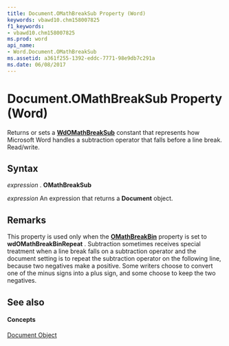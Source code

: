 ```yaml
---
title: Document.OMathBreakSub Property (Word)
keywords: vbawd10.chm158007825
f1_keywords:
- vbawd10.chm158007825
ms.prod: word
api_name:
- Word.Document.OMathBreakSub
ms.assetid: a361f255-1392-eddc-7771-98e9db7c291a
ms.date: 06/08/2017
---
```



# Document.OMathBreakSub Property (Word)

Returns or sets a  **[WdOMathBreakSub](wdomathbreaksub-enumeration-word.md)** constant that represents how Microsoft Word handles a subtraction operator that falls before a line break. Read/write.


## Syntax

 _expression_ . **OMathBreakSub**

 _expression_ An expression that returns a **Document** object.


## Remarks

This property is used only when the  **[OMathBreakBin](document-omathbreakbin-property-word.md)** property is set to **wdOMathBreakBinRepeat** . Subtraction sometimes receives special treatment when a line break falls on a subtraction operator and the document setting is to repeat the subtraction operator on the following line, because two negatives make a positive. Some writers choose to convert one of the minus signs into a plus sign, and some choose to keep the two negatives.


## See also


#### Concepts


[Document Object](document-object-word.md)

